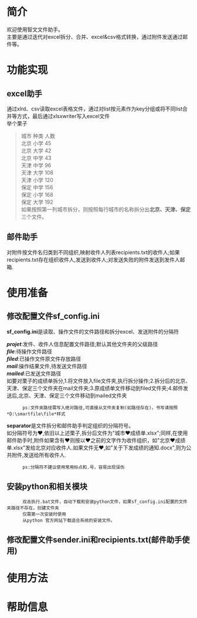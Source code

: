 # 简介
欢迎使用智文文件助手。  
主要是通过迭代对excel拆分、合并、excel&csv格式转换，通过附件发送通过邮件等。
# 功能实现
## excel助手
通过xlrd、csv读取excel表格文件，通过对list按元素作为key分组或将不同list合并等方式，最后通过xlsxwriter写入excel文件  
举个栗子  
>	城市	种类	人数   
>	北京	小学	45   
>	北京	大学	42    
>	北京	中学	43   
>	天津	中学	96   
>	天津	大学	108   
>	天津	小学	120   
>	保定	中学	156   
>	保定	小学	168   	
>	保定	大学	192   
如果按照第一列城市拆分，则按照每行城市的名称拆分出**北京、天津、保定**三个文件。
## 邮件助手
对附件按文件名归类到不同组织,映射收件人列表recipients.txt的收件人;如果recipients.txt存在组织收件人,发送到收件人;对发送失败的附件发送到发件人邮箱.
# 使用准备
## 修改配置文件sf_config.ini
**sf_config.ini**是读取、操作文件的文件路径和拆分excel、发送附件的分隔符  

***projet***:发件、收件人信息配置文件路径;默认其他文件夹的父级路径  
***file***:待操作文件路径  
***filed***:已操作文件原文件存放路径  
***mail***:操作结果文件,待发送文件路径  
***mailed***:已发送文件路径  
如要对栗子的成绩单拆分,1.将文件放入file文件夹,执行拆分操作;2.拆分后的北京、天津、保定三个文件夹在mail文件夹;3.原成绩单文件移动到filed文件夹;4.邮件发送后,北京、天津、保定三个文件移动到mailed文件夹  

          ps:文件夹路径需写入绝对路径,可直接从文件夹复制(如路径存在)，书写请按照*D:\smartfile\file*样式

**separator**是文件拆分和邮件助手判定组织的分隔符号。  
如分隔符号为❤,依旧以上述栗子,拆分后文件为"城市❤成绩单.xlsx";同样,在使用邮件助手时,附件如果含有❤则按以❤之前的文字作为收件组织，如"北京❤成绩单.xlsx"发给北京对应收件人.如果文件无❤,如"关于下发成绩的通知.docx",则为公共附件,发送给所有收件人.  

          ps:分隔符不建议使用常用标点和.号，容易出现误伤  

## 安装python和相关模块
          双击执行.bat文件，自动下载和安装python文件，如果sf_config.ini配置的文件夹路径不存在，创建文件夹
          仅需第一次安装时使用
          从python 官方网站下载适合系统的安装文件。
## 修改配置文件sender.ini和recipients.txt(邮件助手使用)
# 使用方法
# 帮助信息
